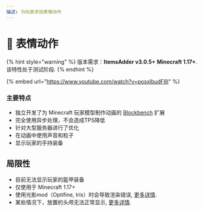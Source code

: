 ```yaml
---
描述: 为玩家添加表情动作
---
```


# 💃 表情动作

{% hint style="warning" %}
版本需求：**ItemsAdder v3.0.5+** **Minecraft 1.17+**.\
该特性处于测试阶段.
{% endhint %}

{% embed url="https://www.youtube.com/watch?v=posxlbudF8I" %}

### 主要特点

* 独立开发了为 Minecraft 玩家模型制作动画的 [Blockbench](https://www.blockbench.net/) 扩展
* 完全使用异步处理，不会造成TPS降低
* 针对大型服务器进行了优化
* 在动画中使用声音和粒子
* 显示玩家的手持装备

## 局限性

* 目前无法显示玩家的盔甲装备
* 仅使用于 Minecraft 1.17+ 
* 使用光影mod（Optifine, Iris）时会导致渲染错误, [更多详情](../../../faq/emotes-bugs/textures-broken-by-shaders-mod.md).
* 某些情况下，放置的头颅无法正常显示, [更多详情](../../../faq/emotes-bugs/placed-heads-texture-glitched.md).
